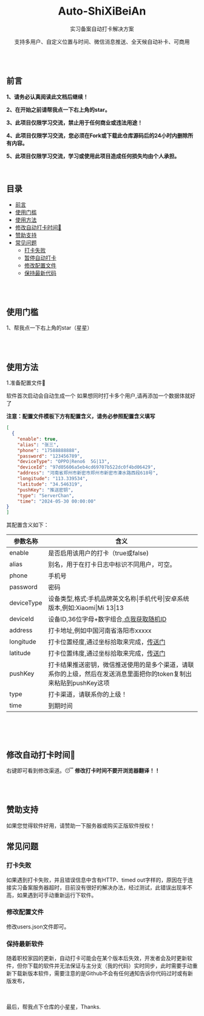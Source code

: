 <div align="center">
<h1 align="center">
Auto-ShiXiBeiAn
</h1>
<p align="center">
实习备案自动打卡解决方案
</p>
<p align="center">
支持多用户、自定义位置与时间、微信消息推送、全天候自动补卡、可商用
</br>
</p>
</br>
</div>
</br>



## 前言

**1、请务必认真阅读此文档后继续！**

**2、在开始之前请帮我点一下右上角的star。**

**3、此项目仅限学习交流，禁止用于任何商业或违法用途！**

**4、此项目仅限学习交流，您必须在Fork或下载此仓库源码后的24小时内删除所有内容。**

**5、此项目仅限学习交流，学习或使用此项目造成任何损失均由个人承担。**

</br>

## 目录

- [前言](#前言)
- [使用门槛](#使用门槛)
- [使用方法](#使用方法)
- [修改自动打卡时间🎯](#修改自动打卡时间)
- [赞助支持](#赞助支持)
- [常见问题](#常见问题)
  - [打卡失败](#打卡失败)
  - [暂停自动打卡](#暂停自动打卡)
  - [修改配置文件](#修改配置文件)
  - [保持最新代码](#保持最新代码)

</br>
</br>

## 使用门槛

1、帮我点一下右上角的star（星星）


</br></br>

## 使用方法

1.准备配置文件🤔

软件首次启动会自动生成一个
如果想同时打卡多个用户,请再添加一个数据体就好了

**注意：配置文件模板下方有配置含义，请务必参照配置含义填写**
```json
[
  {
	"enable": true,
	"alias": "张三",
	"phone": "17588888888",
	"password": "123456789",
	"deviceType": "OPPO|Reno6  5G|13",
	"deviceId": "97d05606a5eb4cd69707b522dc0f4bd06429",
	"address": "河南省郑州市新密市郑州市新密市溱水路西段618号",
	"longitude": "113.339534",
	"latitude": "34.546319",
	"pushKey": "推送密钥",
	"type": "ServerChan",
	"time": "2024-05-30 00:00:00"
}
]
```

其配置含义如下：

| 参数名称 | 含义                                                         |
| -- | ------------------------------------------------------------ |
| enable | 是否启用该用户的打卡（true或false)                           |
| alias | 别名，用于在打卡日志中标识不同用户，可空。                   |
| phone | 手机号                                                       |
| password | 密码                                                         |
| deviceType | 设备类型,格式:手机品牌英文名称\|手机代号\|安卓系统版本,例如:Xiaomi\|Mi 13\|13 |
| deviceId | 设备ID,36位字母+数字组合,[点我获取随机ID](http://did.sxba.xuanran.cc)          |
| address | 打卡地址,例如中国河南省洛阳市xxxxx                           |
| longitude | 打卡位置经度,通过坐标拾取来完成，[传送门](https://jingweidu.bmcx.com/) |
| latitude | 打卡位置纬度,通过坐标拾取来完成，[传送门](https://jingweidu.bmcx.com/) |
| pushKey | 打卡结果推送密钥，微信推送使用的是多个渠道，请联系你的上级，然后在发送消息里面把你的token复制出来粘贴到pushKey这项 |
| type | 打卡渠道，请联系你的上级！|
| time | 到期时间|

</br></br></br>


## 修改自动打卡时间🎯	

右键即可看到修改渠道。😴
**修改打卡时间不要开浏览器翻译！！**

</br>
</br>





## 赞助支持
如果您觉得软件好用，请赞助一下服务器或购买正版软件授权！


## 常见问题

### 打卡失败
如果遇到打卡失败，并且错误信息中含有HTTP、timed out字样的，原因在于连接实习备案服务器超时，目前没有很好的解决办法，经过测试，此错误出现率不高，如果遇到可手动重新运行下软件。

### 修改配置文件
修改users.json文件即可。
</br>

### 保持最新软件
随着职校家园的更新，自动打卡可能会在某个版本后失效，开发者会及时更新软件，但你下载的软件并无法保证与主分支（我的代码）实时同步，此时需要手动重新下载新版本软件，需要注意的是Github不会有任何通知告诉你代码过时或有新版发布，


</br></br>
最后，帮我点下仓库的小星星，Thanks.
